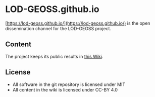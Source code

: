 # LOD-GEOSS.github.io

[https://lod-geoss.github.io/](https://lod-geoss.github.io/) is the open dissemination channel for the LOD-GEOSS project. 


## Content

The project keeps its public results in [this Wiki](https://github.com/LOD-GEOSS/LOD-GEOSS.github.io/wiki).

## License

* All software in the git repository is licensed under MIT
* All content in the wiki is licensed under CC-BY 4.0

